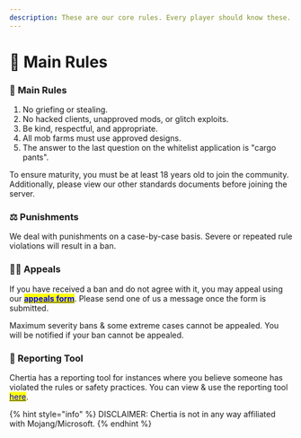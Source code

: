 ```yaml
---
description: These are our core rules. Every player should know these.
---
```


# 📕 Main Rules

### 📕 **Main Rules**

1. No griefing or stealing.
2. No hacked clients, unapproved mods, or glitch exploits.
3. Be kind, respectful, and appropriate.
4. All mob farms must use approved designs.
5. The answer to the last question on the whitelist application is "cargo pants".

To ensure maturity, you must be at least 18 years old to join the community. Additionally, please view our other standards documents before joining the server.

### ⚖️ Punishments

We deal with punishments on a case-by-case basis. Severe or repeated rule violations will result in a ban.

### **🧑‍⚖️ Appeals**

If you have received a ban and do not agree with it, you may appeal using our [<mark style="color:blue;">**appeals form**</mark>](https://forms.gle/tf6AQCrLicfhHr1K9). Please send one of us a message once the form is submitted.

Maximum severity bans & some extreme cases cannot be appealed. You will be notified if your ban cannot be appealed.

### **📝 Reporting Tool**

Chertia has a reporting tool for instances where you believe someone has violated the rules or safety practices. You can view & use the reporting tool [<mark style="color:blue;">here</mark>](https://docs.google.com/forms/d/e/1FAIpQLSefkaaKC4Pvw36TIHL\_xLyPPMQheF-gjwu64qfhMaOCUQ8Uyw/viewform?usp=sf\_link).

{% hint style="info" %}
DISCLAIMER: Chertia is not in any way affiliated with Mojang/Microsoft.
{% endhint %}
